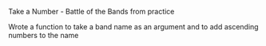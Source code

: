 Take a Number - Battle of the Bands from practice

Wrote a function to take a band name as an argument and to add ascending numbers to the name
